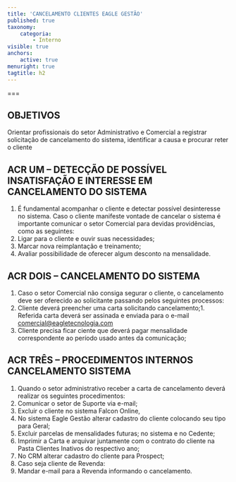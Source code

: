 ```yaml
---
title: 'CANCELAMENTO CLIENTES EAGLE GESTÃO'
published: true
taxonomy:
    categoria:
        - Interno
visible: true
anchors:
    active: true
menuright: true
tagtitle: h2
---
```


===

## OBJETIVOS
Orientar profissionais do setor Administrativo e Comercial a registrar solicitação de cancelamento do sistema, identificar a causa e procurar reter o cliente

## ACR UM – DETECÇÃO DE POSSÍVEL INSATISFAÇÃO E INTERESSE EM CANCELAMENTO DO SISTEMA
1. É fundamental acompanhar o cliente e detectar possível desinteresse no sistema. Caso o cliente manifeste vontade de cancelar o sistema é importante comunicar o setor Comercial para devidas providências, como as seguintes:
1. Ligar para o cliente e ouvir suas necessidades;
1. Marcar nova reimplantação e treinamento;
1. Avaliar possibilidade de oferecer algum desconto na mensalidade.

## ACR DOIS – CANCELAMENTO DO SISTEMA
1. Caso o setor Comercial não consiga segurar o cliente, o cancelamento deve ser oferecido ao solicitante passando pelos seguintes processos:
1. Cliente deverá preencher uma carta solicitando cancelamento;1. Referida carta deverá ser assinada e enviada para o e-mail comercial@eagletecnologia.com
1. Cliente precisa ficar ciente que deverá pagar mensalidade correspondente ao período usado antes da comunicação;

## ACR TRÊS – PROCEDIMENTOS INTERNOS CANCELAMENTO SISTEMA
1. Quando o setor administrativo receber a carta de cancelamento deverá realizar os seguintes procedimentos:
1. Comunicar o setor de Suporte via e-mail;
1. Excluir o cliente no sistema Falcon Online, 
1. No sistema Eagle Gestão alterar cadastro do cliente colocando seu tipo para Geral;
1. Excluir parcelas de mensalidades futuras; no sistema e no Cedente;
1. Imprimir a Carta e arquivar juntamente com o contrato do cliente na Pasta Clientes Inativos do respectivo ano;
1. No CRM alterar cadastro do cliente para Prospect;
1. Caso seja cliente de Revenda:
1. Mandar e-mail para a Revenda informando o cancelamento.